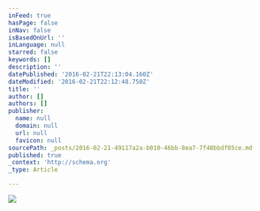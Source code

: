 ```yaml
---
inFeed: true
hasPage: false
inNav: false
isBasedOnUrl: ''
inLanguage: null
starred: false
keywords: []
description: ''
datePublished: '2016-02-21T22:13:04.160Z'
dateModified: '2016-02-21T22:12:48.750Z'
title: ''
author: []
authors: []
publisher:
  name: null
  domain: null
  url: null
  favicon: null
sourcePath: _posts/2016-02-21-49117a2a-b010-46bb-8ea7-7f48bbdf05ce.md
published: true
_context: 'http://schema.org'
_type: Article

---
```

![](https://s3-us-west-2.amazonaws.com/the-grid-img/p/caf67df4ff4deab65b92ecdff2dd021f887c721e.png)